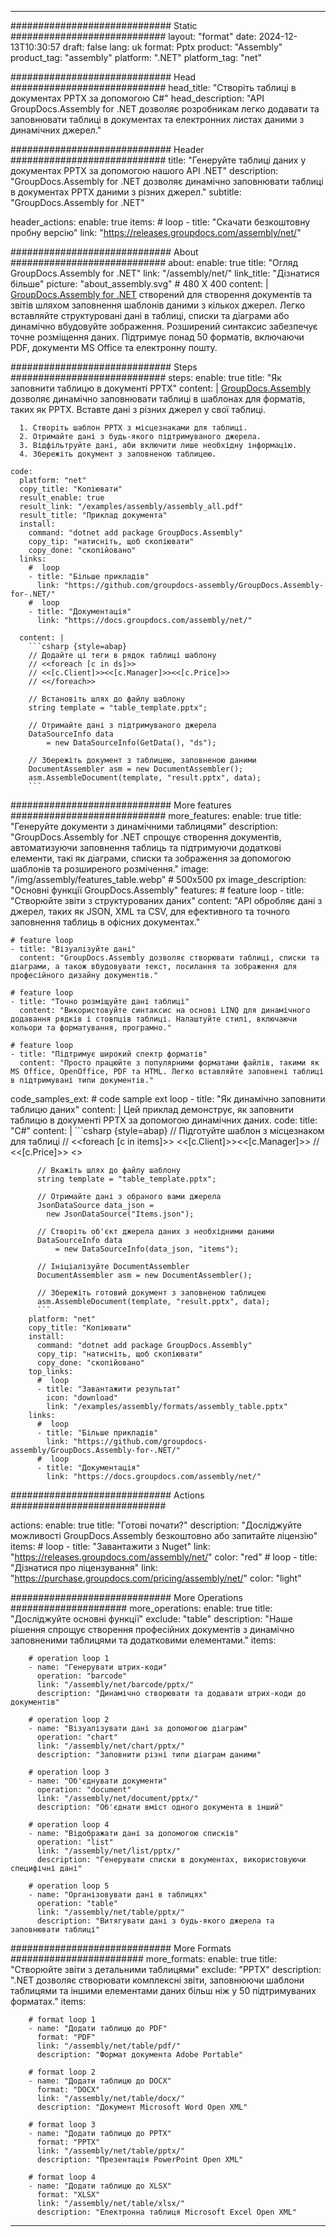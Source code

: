 



---
############################# Static ############################
layout: "format"
date:  2024-12-13T10:30:57
draft: false
lang: uk
format: Pptx
product: "Assembly"
product_tag: "assembly"
platform: ".NET"
platform_tag: "net"

############################# Head ############################
head_title: "Створіть таблиці в документах PPTX за допомогою C#"
head_description: "API GroupDocs.Assembly for .NET дозволяє розробникам легко додавати та заповнювати таблиці в документах та електронних листах даними з динамічних джерел."

############################# Header ############################
title: "Генеруйте таблиці даних у документах PPTX за допомогою нашого API .NET" 
description: "GroupDocs.Assembly for .NET дозволяє динамічно заповнювати таблиці в документах PPTX даними з різних джерел."
subtitle: "GroupDocs.Assembly for .NET" 

header_actions:
  enable: true
  items:
    #  loop
    - title: "Скачати безкоштовну пробну версію"
      link: "https://releases.groupdocs.com/assembly/net/"
      
############################# About ############################
about:
    enable: true
    title: "Огляд GroupDocs.Assembly for .NET"
    link: "/assembly/net/"
    link_title: "Дізнатися більше"
    picture: "about_assembly.svg" # 480 X 400
    content: |
       [GroupDocs.Assembly for .NET](/assembly/net/) створений для створення документів та звітів шляхом заповнення шаблонів даними з кількох джерел. Легко вставляйте структуровані дані в таблиці, списки та діаграми або динамічно вбудовуйте зображення. Розширений синтаксис забезпечує точне розміщення даних. Підтримує понад 50 форматів, включаючи PDF, документи MS Office та електронну пошту.

############################# Steps ############################
steps:
    enable: true
    title: "Як заповнити таблицю в документі PPTX"
    content: |
      [GroupDocs.Assembly](/assembly/net/) дозволяє динамічно заповнювати таблиці в шаблонах для форматів, таких як PPTX. Вставте дані з різних джерел у свої таблиці.
      
      1. Створіть шаблон PPTX з місцезнаками для таблиці.
      2. Отримайте дані з будь-якого підтримуваного джерела.
      3. Відфільтруйте дані, аби включити лише необхідну інформацію.
      4. Збережіть документ з заповненою таблицею.
   
    code:
      platform: "net"
      copy_title: "Копіювати"
      result_enable: true
      result_link: "/examples/assembly/assembly_all.pdf"
      result_title: "Приклад документа"
      install:
        command: "dotnet add package GroupDocs.Assembly"
        copy_tip: "натисніть, щоб скопіювати"
        copy_done: "скопійовано"
      links:
        #  loop
        - title: "Більше прикладів"
          link: "https://github.com/groupdocs-assembly/GroupDocs.Assembly-for-.NET/"
        #  loop
        - title: "Документація"
          link: "https://docs.groupdocs.com/assembly/net/"
          
      content: |
        ```csharp {style=abap}
        // Додайте ці теги в рядок таблиці шаблону
        // <<foreach [c in ds]>>
        // <<[c.Client]>><<[c.Manager]>><<[c.Price]>>
        // <</foreach>>

        // Встановіть шлях до файлу шаблону
        string template = "table_template.pptx";

        // Отримайте дані з підтримуваного джерела
        DataSourceInfo data 
            = new DataSourceInfo(GetData(), "ds");

        // Збережіть документ з таблицею, заповненою даними
        DocumentAssembler asm = new DocumentAssembler();
        asm.AssembleDocument(template, "result.pptx", data);
        ```            

############################# More features ############################
more_features:
  enable: true
  title: "Генеруйте документи з динамічними таблицями"
  description: "GroupDocs.Assembly for .NET спрощує створення документів, автоматизуючи заповнення таблиць та підтримуючи додаткові елементи, такі як діаграми, списки та зображення за допомогою шаблонів та розширеного розмічення."
  image: "/img/assembly/features_table.webp" # 500x500 px
  image_description: "Основні функції GroupDocs.Assembly"
  features:
    # feature loop
    - title: "Створюйте звіти з структурованих даних"
      content: "API обробляє дані з джерел, таких як JSON, XML та CSV, для ефективного та точного заповнення таблиць в офісних документах."

    # feature loop
    - title: "Візуалізуйте дані"
      content: "GroupDocs.Assembly дозволяє створювати таблиці, списки та діаграми, а також вбудовувати текст, посилання та зображення для професійного дизайну документів."

    # feature loop
    - title: "Точно розміщуйте дані таблиці"
      content: "Використовуйте синтаксис на основі LINQ для динамічного додавання рядків і стовпців таблиці. Налаштуйте стилі, включаючи кольори та форматування, програмно."

    # feature loop
    - title: "Підтримує широкий спектр форматів"
      content: "Просто працюйте з популярними форматами файлів, такими як MS Office, OpenOffice, PDF та HTML. Легко вставляйте заповнені таблиці в підтримувані типи документів."
      
  code_samples_ext:
    # code sample ext loop
    - title: "Як динамічно заповнити таблицю даних"
      content: |
        Цей приклад демонструє, як заповнити таблицю в документі PPTX за допомогою динамічних даних.
      code:
        title: "C#"
        content: |
          ```csharp {style=abap}
          // Підготуйте шаблон з місцезнаком для таблиці
          // <<foreach [c in items]>> <<[c.Client]>><<[c.Manager]>>
          // <<[c.Price]>> <</foreach>>

          // Вкажіть шлях до файлу шаблону
          string template = "table_template.pptx";

          // Отримайте дані з обраного вами джерела
          JsonDataSource data_json = 
            new JsonDataSource("Items.json");

          // Створіть об'єкт джерела даних з необхідними даними
          DataSourceInfo data 
              = new DataSourceInfo(data_json, "items");

          // Ініціалізуйте DocumentAssembler
          DocumentAssembler asm = new DocumentAssembler();

          // Збережіть готовий документ з заповненою таблицею
          asm.AssembleDocument(template, "result.pptx", data);
          ```
        platform: "net"
        copy_title: "Копіювати"
        install:
          command: "dotnet add package GroupDocs.Assembly"
          copy_tip: "натисніть, щоб скопіювати"
          copy_done: "скопійовано"
        top_links:
          #  loop
          - title: "Завантажити результат"
            icon: "download"
            link: "/examples/assembly/formats/assembly_table.pptx"
        links:
          #  loop
          - title: "Більше прикладів"
            link: "https://github.com/groupdocs-assembly/GroupDocs.Assembly-for-.NET/"
          #  loop
          - title: "Документація"
            link: "https://docs.groupdocs.com/assembly/net/"
            

            


############################# Actions ############################

actions:
  enable: true
  title: "Готові почати?"
  description: "Досліджуйте можливості GroupDocs.Assembly безкоштовно або запитайте ліцензію"
  items:
    #  loop
    - title: "Завантажити з Nuget"
      link: "https://releases.groupdocs.com/assembly/net/"
      color: "red"
        #  loop
    - title: "Дізнатися про ліцензування"
      link: "https://purchase.groupdocs.com/pricing/assembly/net/"
      color: "light"


############################# More Operations #####################
more_operations:
    enable: true
    title: "Досліджуйте основні функції"
    exclude: "table"
    description: "Наше рішення спрощує створення професійних документів з динамічно заповненими таблицями та додатковими елементами."
    items: 
          
        # operation loop 1
        - name: "Генерувати штрих-коди"
          operation: "barcode"
          link: "/assembly/net/barcode/pptx/"
          description: "Динамічно створювати та додавати штрих-коди до документів"

        # operation loop 2
        - name: "Візуалізувати дані за допомогою діаграм"
          operation: "chart"
          link: "/assembly/net/chart/pptx/"
          description: "Заповнити різні типи діаграм даними"

        # operation loop 3
        - name: "Об'єднувати документи"
          operation: "document"
          link: "/assembly/net/document/pptx/"
          description: "Об'єднати вміст одного документа в інший"

        # operation loop 4
        - name: "Відображати дані за допомогою списків"
          operation: "list"
          link: "/assembly/net/list/pptx/"
          description: "Генерувати списки в документах, використовуючи специфічні дані"

        # operation loop 5
        - name: "Організовувати дані в таблицях"
          operation: "table"
          link: "/assembly/net/table/pptx/"
          description: "Витягувати дані з будь-якого джерела та заповнювати таблиці"
         
          
############################# More Formats ########################
more_formats:
    enable: true
    title: "Створюйте звіти з детальними таблицями"
    exclude: "PPTX"
    description: ".NET дозволяє створювати комплексні звіти, заповнюючи шаблони таблицями та іншими елементами даних більш ніж у 50 підтримуваних форматах."
    items: 
          
        # format loop 1
        - name: "Додати таблицю до PDF"
          format: "PDF"
          link: "/assembly/net/table/pdf/"
          description: "Формат документа Adobe Portable"
          
        # format loop 2
        - name: "Додати таблицю до DOCX"
          format: "DOCX"
          link: "/assembly/net/table/docx/"
          description: "Документ Microsoft Word Open XML"
          
        # format loop 3
        - name: "Додати таблицю до PPTX"
          format: "PPTX"
          link: "/assembly/net/table/pptx/"
          description: "Презентація PowerPoint Open XML"
          
        # format loop 4
        - name: "Додати таблицю до XLSX"
          format: "XLSX"
          link: "/assembly/net/table/xlsx/"
          description: "Електронна таблиця Microsoft Excel Open XML"


          

---